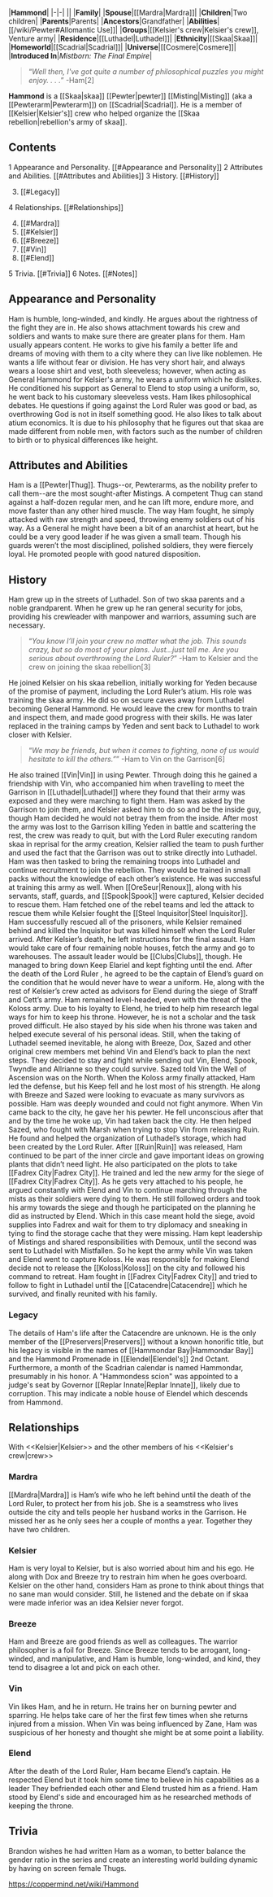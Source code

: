 |**Hammond**|
|-|-|
||
|**Family**|
|**Spouse**|[[Mardra\|Mardra]]|
|**Children**|Two children|
|**Parents**|Parents|
|**Ancestors**|Grandfather|
|**Abilities**|[[/wiki/Pewter#Allomantic Use]]|
|**Groups**|[[Kelsier's crew\|Kelsier's crew]], Venture army|
|**Residence**|[[Luthadel\|Luthadel]]|
|**Ethnicity**|[[Skaa\|Skaa]]|
|**Homeworld**|[[Scadrial\|Scadrial]]|
|**Universe**|[[Cosmere\|Cosmere]]|
|**Introduced In**|*Mistborn: The Final Empire*|

>“*Well then, I've got quite a number of philosophical puzzles you might enjoy. . . .*”
\-Ham[2]


**Hammond** is a [[Skaa\|skaa]] [[Pewter\|pewter]] [[Misting\|Misting]] (aka a [[Pewterarm\|Pewterarm]]) on [[Scadrial\|Scadrial]]. He is a member of [[Kelsier\|Kelsier's]] crew who helped organize the [[Skaa rebellion\|rebellion's army of skaa]].

## Contents

1 Appearance and Personality. [[#Appearance and Personality]] 
2 Attributes and Abilities. [[#Attributes and Abilities]] 
3 History. [[#History]] 

3. [[#Legacy]] 


4 Relationships. [[#Relationships]] 

4. [[#Mardra]] 
4. [[#Kelsier]] 
4. [[#Breeze]] 
4. [[#Vin]] 
4. [[#Elend]] 


5 Trivia. [[#Trivia]] 
6 Notes. [[#Notes]] 


## Appearance and Personality
 
Ham is humble, long-winded, and kindly. He argues about the rightness of the fight they are in. He also shows attachment towards his crew and soldiers and wants to make sure there are greater plans for them.
Ham usually appears content. He works to give his family a better life and dreams of moving with them to a city where they can live like noblemen. He wants a life without fear or division.
He has very short hair, and always wears a loose shirt and vest, both sleeveless; however, when acting as General Hammond for Kelsier's army, he wears a uniform which he dislikes. He conditioned his support as General to Elend to stop using a uniform, so, he went back to his customary sleeveless vests.
Ham likes philosophical debates. He questions if going against the Lord Ruler was good or bad, as overthrowing God is not in itself something good. He also likes to talk about atium economics.
It is due to his philosophy that he figures out that skaa are made different from noble men, with factors such as the number of children to birth or to physical differences like height.

## Attributes and Abilities
Ham is a [[Pewter\|Thug]]. Thugs--or, Pewterarms, as the nobility prefer to call them--are the most sought-after Mistings. A competent Thug can stand against a half-dozen regular men, and he can lift more, endure more, and move faster than any other hired muscle.
The way Ham fought, he simply attacked with raw strength and speed, throwing enemy soldiers out of his way.
As a General he might have been a bit of an anarchist at heart, but he could be a very good leader if he was given a small team. Though his guards weren’t the most disciplined, polished soldiers, they were fiercely loyal. He promoted people with good natured disposition.

## History
Ham grew up in the streets of Luthadel. Son of two skaa parents and a noble grandparent. When he grew up he ran general security for jobs, providing his crewleader with manpower and warriors, assuming such are necessary.

>“*You know I’ll join your crew no matter what the job. This sounds crazy, but so do most of your plans. Just...just tell me. Are you serious about overthrowing the Lord Ruler?*”
\-Ham to Kelsier and the crew on joining the skaa rebellion[3]

He joined Kelsier on his skaa rebellion, initially working for Yeden because of the promise of payment, including the Lord Ruler’s atium. His role was training the skaa army. He did so on secure caves away from Luthadel becoming General Hammond. He would leave the crew for months to train and inspect them, and made good progress with their skills.
He was later replaced in the training camps by Yeden and sent back to Luthadel to work closer with Kelsier.

>“*We may be friends, but when it comes to fighting, none of us would hesitate to kill the others.”*”
\-Ham to Vin on the Garrison[6]

He also trained [[Vin\|Vin]] in using Pewter. Through doing this he gained a friendship with Vin, who accompanied him when travelling to meet the Garrison in [[Luthadel\|Luthadel]] where they found that their army was exposed and they were marching to fight them. Ham was asked by the Garrison to join them, and Kelsier asked him to do so and be the inside guy, though Ham decided he would not betray them from the inside.
After most the army was lost to the Garrison killing Yeden in battle and scattering the rest, the crew was ready to quit, but with the Lord Ruler executing random skaa in reprisal for the army creation, Kelsier rallied the team to push further and used the fact that the Garrison was out to strike directly into Luthadel.
Ham was then tasked to bring the remaining troops into Luthadel and continue recruitment to join the rebellion. They would be trained in small packs without the knowledge of each other’s existence. He was successful at training this army as well.
When [[OreSeur\|Renoux]], along with his servants, staff, guards, and [[Spook\|Spook]] were captured, Kelsier decided to rescue them. Ham fetched one of the rebel teams and led the attack to rescue them while Kelsier fought the [[Steel Inquisitor\|Steel Inquisitor]]. Ham successfully rescued all of the prisoners, while Kelsier remained behind and killed the Inquisitor but was killed himself when the Lord Ruler arrived.
After Kelsier’s death, he left instructions for the final assault. Ham would take care of four remaining noble houses, fetch the army and go to warehouses. The assault leader would be [[Clubs\|Clubs]], though. He managed to bring down Keep Elariel and kept fighting until the end.
After the death of the Lord Ruler , he agreed to be the captain of Elend’s guard on the condition that he would never have to wear a uniform. He, along with the rest of Kelsier’s crew acted as advisors for Elend during the siege of Straff and Cett’s army. Ham remained level-headed, even with the threat of the Koloss army.
Due to his loyalty to Elend, he tried to help him research legal ways for him to keep his throne. However, he is not a scholar and the task proved difficult. He also stayed by his side when his throne was taken and helped execute several of his personal ideas. Still, when the taking of Luthadel seemed inevitable, he along with Breeze, Dox, Sazed and other original crew members met behind Vin and Elend’s back to plan the next steps.
They decided to stay and fight while sending out Vin, Elend, Spook, Twyndle and Allrianne so they could survive. Sazed told Vin the Well of Ascension was on the North.
When the Koloss army finally attacked, Ham led the defense, but his Keep fell and he lost most of his strength. He along with Breeze and Sazed were looking to evacuate as many survivors as possible. Ham was deeply wounded and could not fight anymore. When Vin came back to the city, he gave her his pewter. He fell unconscious after that and by the time he woke up, Vin had taken back the city. He then helped Sazed, who fought with Marsh when trying to stop Vin from releasing Ruin. He found and helped the organization of Luthadel’s storage, which had been created by the Lord Ruler.
After [[Ruin\|Ruin]] was released, Ham continued to be part of the inner circle and gave important ideas on growing plants that didn’t need light. He also participated on the plots to take [[Fadrex City\|Fadrex City]].
He trained and led the new army for the siege of [[Fadrex City\|Fadrex City]]. As he gets very attached to his people, he argued constantly with Elend and Vin to continue marching through the mists as their soldiers were dying to them.
He still followed orders and took his army towards the siege and though he participated on the planning he did as instructed by Elend. Which in this case meant hold the siege, avoid supplies into Fadrex and wait for them to try diplomacy and sneaking in tying to find the storage cache that they were missing.
Ham kept leadership of Mistings and shared responsibilities with Demoux, until the second was sent to Luthadel with Mistfallen. So he kept the army while Vin was taken and Elend went to capture Koloss.
He was responsible for making Elend decide not to release the [[Koloss\|Koloss]] on the city and followed his command to retreat.
Ham fought in [[Fadrex City\|Fadrex City]] and tried to follow to fight in Luthadel until the [[Catacendre\|Catacendre]] which he survived, and finally reunited with his family.

### Legacy
The details of Ham's life after the Catacendre are unknown. He is the only member of the [[Preservers\|Preservers]] without a known honorific title, but his legacy is visible in the names of [[Hammondar Bay\|Hammondar Bay]] and the Hammond Promenade in [[Elendel\|Elendel's]] 2nd Octant. Furthermore, a month of the Scadrian calendar is named Hammondar, presumably in his honor.
A "Hammondess scion" was appointed to a judge's seat by Governor [[Replar Innate\|Replar Innate]], likely due to corruption. This may indicate a noble house of Elendel which descends from Hammond.

## Relationships
  With <<Kelsier\|Kelsier>> and the other members of his <<Kelsier's crew\|crew>>
### Mardra
[[Mardra\|Mardra]] is Ham’s wife who he left behind until the death of the Lord Ruler, to protect her from his job. She is a seamstress who lives outside the city and tells people her husband works in the Garrison. He missed her as he only sees her a couple of months a year. Together they have two children.

### Kelsier
Ham is very loyal to Kelsier, but is also worried about him and his ego. He along with Dox and Breeze try to restrain him when he goes overboard. Kelsier on the other hand, considers Ham as prone to think about things that no sane man would consider. Still, he listened and the debate on if skaa were made inferior was an idea Kelsier never forgot.

### Breeze
Ham and Breeze are good friends as well as colleagues. The warrior philosopher is a foil for Breeze. Since Breeze tends to be arrogant, long-winded, and manipulative, and Ham is humble, long-winded, and kind, they tend to disagree a lot and pick on each other.

### Vin
Vin likes Ham, and he in return. He trains her on burning pewter and sparring. He helps take care of her the first few times when she returns injured from a mission. When Vin was being influenced by Zane, Ham was suspicious of her honesty and thought she might be at some point a liability.

### Elend
After the death of the Lord Ruler, Ham became Elend’s captain. He respected Elend but it took him some time to believe in his capabilities as a leader They befriended each other and Elend trusted him as a friend. Ham stood by Elend's side and encouraged him as he researched methods of keeping the throne.

## Trivia
Brandon wishes he had written Ham as a woman, to better balance the gender ratio in the series and create an interesting world building dynamic by having on screen female Thugs.


https://coppermind.net/wiki/Hammond